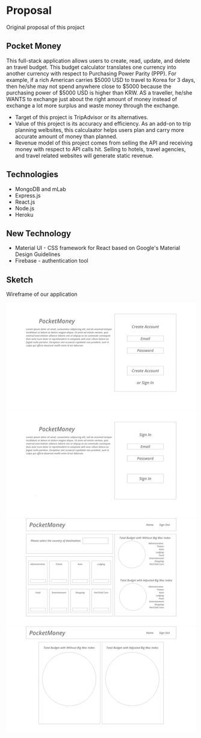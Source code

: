 # Proposal 
Original proposal of this projəct

## Pocket Money

This full-stack application allows users to create, read, update, and delete an travel budget.
This budget calculator translates one currency into another currency with respect to Purchasing Power Parity (PPP). For example, if a rich American carries $5000 USD to travel to Korea for 3 days, then he/she may not spend anywhere close to $5000 because the purchasing power of $5000 USD is higher than KRW. AS a traveller, he/she WANTS to exchange just about the right amount of money instead of exchange a lot more surplus and waste money through the exchange. 
* Target of this project is TripAdvisor or its alternatives. 
* Value of this project is its accuracy and efficiency. As an add-on to trip planning welbsites, this calculaator helps users plan and carry more accurate amount of money than planned. 
* Revenue model of this project comes from selling the API and receiving money with respect to API calls hit. Selling to hotels, travel agencies, and travel related websites will generate static revenue. 

## Technologies
*	MongoDB and mLab
*	Express.js 
*	React.js
*	Node.js
*	Heroku 

## New Technology
* Material UI - CSS framework for React based on Google's Material Design Guidelines
* Firebase - authentication tool

## Sketch
Wireframe of our application

![Wireframe01](/wireframes/Web-1920-1.png)
![Wireframe02](/wireframes/Web-1920-2.png)
![Wireframe03](/wireframes/Web-1920-3.png)
![Wireframe04](/wireframes/Web-1920-4.png)
